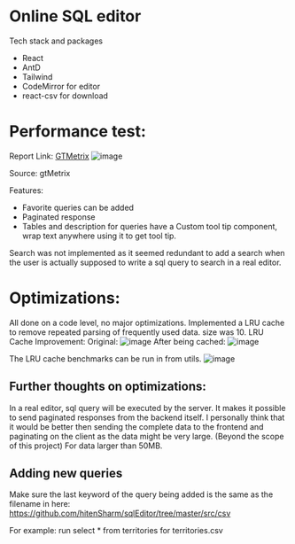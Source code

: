 # Online SQL editor
Tech stack and packages
- React
- AntD
- Tailwind
- CodeMirror for editor
- react-csv for download

# Performance test:
Report Link: [GTMetrix](https://gtmetrix.com/reports/dummysqleditor.netlify.app/Ip1HJ123/)
![image](https://github.com/hitenSharm/sqlEditor/assets/56029311/1116c9fc-268b-449c-9427-c63a9d5f0701)

Source: gtMetrix

Features:
- Favorite queries can be added
- Paginated response
- Tables and description for queries have a Custom tool tip component, wrap text anywhere using it to get tool tip.

Search was not implemented as it seemed redundant to add a search when the user is actually supposed to write a sql query to search in a real editor.

# Optimizations:
All done on a code level, no major optimizations. Implemented a LRU cache to remove repeated parsing of frequently used data. size was 10. 
LRU Cache Improvement:
Original:
![image](https://github.com/hitenSharm/sqlEditor/assets/56029311/240cc04b-0c7b-4bc6-9247-dc5939da5332)
After being cached:
![image](https://github.com/hitenSharm/sqlEditor/assets/56029311/f0b76d87-7edb-410e-8c94-9bcf51cd4c98)

The LRU cache benchmarks can be run in from utils.
![image](https://github.com/hitenSharm/sqlEditor/assets/56029311/9a8b846c-ff40-44cf-b794-860061ace886)


## Further thoughts on optimizations:
In a real editor, sql query will be executed by the server. It makes it possible to send paginated responses from the backend itself. I personally think that it would be better then sending the complete data to the frontend and paginating on the client as the data might be very large. (Beyond the scope of this project) For data larger than 50MB.

## Adding new queries
Make sure the last keyword of the query being added is the same as the filename in here: https://github.com/hitenSharm/sqlEditor/tree/master/src/csv

For example: run select * from territories for territories.csv
